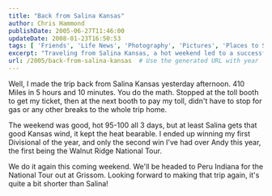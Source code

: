 ```yaml
---
title: "Back from Salina Kansas"
author: Chris Hammond
publishDate: 2005-06-27T11:46:00
updateDate: 2008-01-23T16:50:53
tags: [ 'Friends', 'Life News', 'Photography', 'Pictures', 'Places to See', 'SEO', 'Site News' ]
excerpt: "Traveling from Salina Kansas, a hot weekend led to a successful racing event. Next stop: Peru Indiana for a shorter trip to the National Tour at Grissom."
url: /2005/back-from-salina-kansas  # Use the generated URL with year
---
```

<P>Well, I made the trip back from Salina Kansas yesterday afternoon. 410 Miles in 5 hours and 10 minutes. You do the math. Stopped at the toll booth to get my ticket, then at the next booth to pay my toll, didn't have to stop for gas or any other breaks to the whole trip home.</P> <P>The weekend was good, hot 95-100 all 3 days, but at least Salina gets that good Kansas wind, it kept the heat bearable. I ended up winning my first Divisional of the year, and only the second win I've had over Andy this year, the first being the Walnut Ridge National Tour.</P> <P>We do it again this coming weekend. We'll be headed to Peru Indiana for the National Tour out at Grissom. Looking forward to making that trip again, it's quite a bit shorter than Salina!</P>

